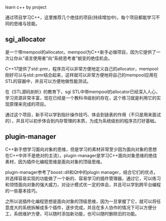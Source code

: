 learn c++ by project

通过项目学习C++，这里推荐几个绝佳的项目(持续增加中)，每个项目都能学习不同的思维与技能。

## sgi_allocator

是一个带mempool的allocator。mempool为C++新手必做项目，因为它提供了一次让你从“语言使用者”向“系统思考者”蜕变的绝佳机会。

C++17提供了std::pmr，程序员可以非常方便地定义自己的allocator，mempool刚好可以与std::pmr结合起来，这样就可以非常方便地将自己的mempool应用在STL的容器中，并且可以方便地做性能测试。

在《STL源码剖析》的教育下，sgi STL中带mempool的allocator已经深入人心，学习资源非常丰富，现在已经是一个教科书级别的存在，这个练习就是利用它的实现原理来完成的项目。

通过这个项目，新手可以学到指针操作技巧、体会到链表的作用（不只是用来面试的），并且可以初步体会到内存管理的本质，为成为系统级别的程序员打好基础。

## plugin-manager

C++新手想学习面向对象的思维，但是学习的素材非常至少因为面向对象的思想在C++中并不是绝对的主流）。plugin-manager是学习C++面向对象思维的绝佳素材，因为插件化编程思维是面向对象的顶级思维。

plugin-manager参考了boost::dll和Qt中的plugin manager，结合它们的优点，并选择容易实现的功能做了一个新的、容易学习的插件管理器，通过它，可以练习和领悟面向对象的强大威力，对设计模式优一定的体会，并且可以学到跨平台编程的一些基本技巧。

之所以说插件化编程思想是面向对象的顶级思维，因为一旦掌握了它，就可以将任意庞大的系统拆解成多个插件，逐步完成，并且在多人协作的情况下可以方便分工，系统维护方便，可以随时添加新功能，也可以随时删除旧的功能。



